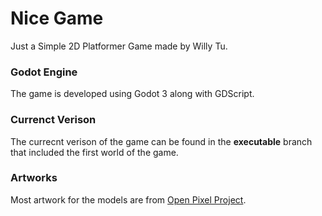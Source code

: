 # Nice Game
Just a Simple 2D Platformer Game made by Willy Tu.

### Godot Engine
The game is developed using Godot 3 along with GDScript.

### Currenct Verison
The currecnt verison of the game can be found in the __executable__ branch that included the first world of the game.

###

### Artworks
Most artwork for the models are from [Open Pixel Project](http://www.openpixelproject.com/).
